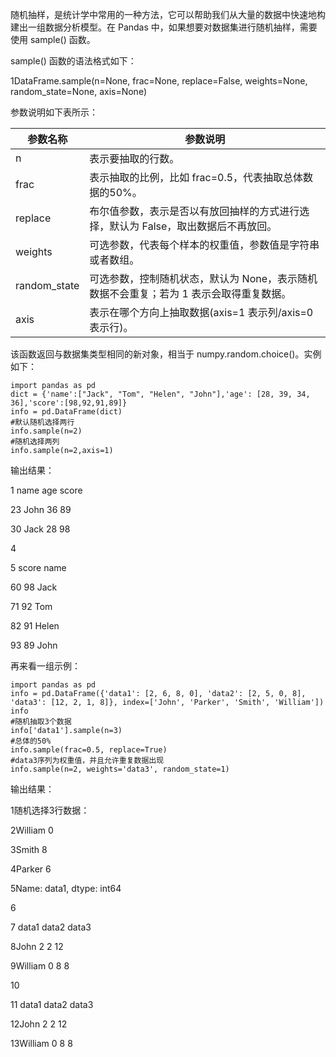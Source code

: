 随机抽样，是统计学中常用的一种方法，它可以帮助我们从大量的数据中快速地构建出一组数据分析模型。在 Pandas 中，如果想要对数据集进行随机抽样，需要使用 sample() 函数。

sample() 函数的语法格式如下：

1DataFrame.sample(n=None, frac=None, replace=False, weights=None, random_state=None, axis=None)

参数说明如下表所示：

| 参数名称     | 参数说明                                                                               |
|--------------|----------------------------------------------------------------------------------------|
| n            | 表示要抽取的行数。                                                                     |
| frac         | 表示抽取的比例，比如 frac=0.5，代表抽取总体数据的50%。                                 |
| replace      | 布尔值参数，表示是否以有放回抽样的方式进行选择，默认为 False，取出数据后不再放回。     |
| weights      | 可选参数，代表每个样本的权重值，参数值是字符串或者数组。                               |
| random_state | 可选参数，控制随机状态，默认为 None，表示随机数据不会重复；若为 1 表示会取得重复数据。 |
| axis         | 表示在哪个方向上抽取数据(axis=1 表示列/axis=0 表示行)。                                |

该函数返回与数据集类型相同的新对象，相当于 numpy.random.choice()。实例如下：

```
import pandas as pd  
dict = {'name':["Jack", "Tom", "Helen", "John"],'age': [28, 39, 34, 36],'score':[98,92,91,89]} 
info = pd.DataFrame(dict)
#默认随机选择两行
info.sample(n=2)
#随机选择两列
info.sample(n=2,axis=1)
```

输出结果：

1 name age score

23 John 36 89

30 Jack 28 98

4

5 score name

60 98 Jack

71 92 Tom

82 91 Helen

93 89 John

再来看一组示例：

```
import pandas as pd
info = pd.DataFrame({'data1': [2, 6, 8, 0], 'data2': [2, 5, 0, 8], 'data3': [12, 2, 1, 8]}, index=['John', 'Parker', 'Smith', 'William'])
info
#随机抽取3个数据
info['data1'].sample(n=3)
#总体的50%
info.sample(frac=0.5, replace=True)
#data3序列为权重值，并且允许重复数据出现
info.sample(n=2, weights='data3', random_state=1)
```

输出结果：

1随机选择3行数据：

2William 0

3Smith 8

4Parker 6

5Name: data1, dtype: int64

6

7 data1 data2 data3

8John 2 2 12

9William 0 8 8

10

11 data1 data2 data3

12John 2 2 12

13William 0 8 8
